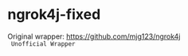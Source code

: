 # ngrok4j-fixed
Original wrapper: https://github.com/mjg123/ngrok4j
<br>
<code> Unofficial Wrapper </code>
